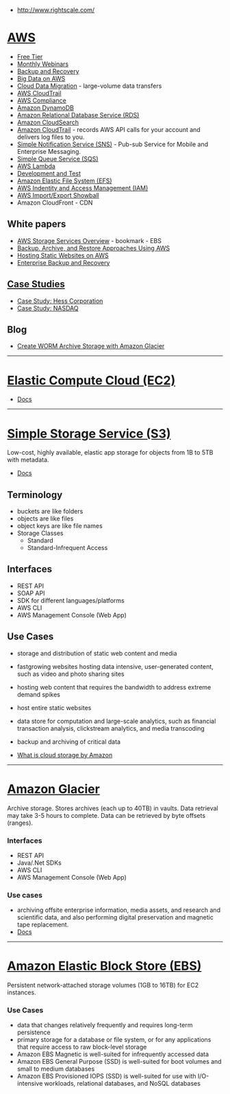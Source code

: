 - http://www.rightscale.com/

# [AWS](https://aws.amazon.com/)
- [Free Tier](http://aws.amazon.com/free/)
- [Monthly Webinars](https://aws.amazon.com/about-aws/events/monthlywebinarseries/)
- [Backup and Recovery](https://aws.amazon.com/backup-recovery/)
- [Big Data on AWS](https://aws.amazon.com/big-data/)
- [Cloud Data Migration](https://aws.amazon.com/cloud-data-migration/) - large-volume data transfers
- [AWS CloudTrail](https://aws.amazon.com/cloudtrail/)
- [AWS Compliance](http://aws.amazon.com/compliance/)
- [Amazon DynamoDB](http://aws.amazon.com/dynamodb/)
- [Amazon Relational Database Service (RDS)](http://aws.amazon.com/rds/)
- [Amazon CloudSearch](http://aws.amazon.com/cloudsearch/)
- [Amazon CloudTrail](http://aws.amazon.com/cloudtrail/) - records AWS API calls for your account and delivers log files to you.
- [Simple Notification Service (SNS)](http://aws.amazon.com/sns/) - Pub-sub Service for Mobile and Enterprise Messaging.
- [Simple Queue Service (SQS)](http://aws.amazon.com/sqs/)
- [AWS Lambda](http://aws.amazon.com/lambda/)
- [Development and Test](https://aws.amazon.com/dev-test/)
- [Amazon Elastic File System (EFS)](https://aws.amazon.com/efs/)
- [AWS Indentity and Access Management (IAM)](https://aws.amazon.com/iam/)
- [AWS Import/Export Showball](https://aws.amazon.com/importexport/)
- Amazon CloudFront - CDN

## White papers
- [AWS Storage Services Overview](https://d0.awsstatic.com/whitepapers/AWS%20Storage%20Services%20Whitepaper-v9.pdf) - bookmark - EBS
- [Backup. Archive, and Restore Approaches Using AWS](https://d0.awsstatic.com/whitepapers/Backup_Archive_and_Restore_Approaches_Using_AWS.pdf)
- [Hosting Static Websites on AWS](https://d0.awsstatic.com/whitepapers/Building%20Static%20Websites%20on%20AWS.pdf)
- [Enterprise Backup and Recovery](https://d0.awsstatic.com/whitepapers/best-practices-for-backup-and-recovery-on-prem-to-aws.pdf)

## [Case Studies](https://aws.amazon.com/solutions/case-studies/)
- [Case Study: Hess Corporation](https://aws.amazon.com/solutions/case-studies/hess-corporation/)
- [Case Study: NASDAQ](https://aws.amazon.com/solutions/case-studies/nasdaq-finqloud/)

## Blog
- [Create WORM Archive Storage with Amazon Glacier](https://aws.amazon.com/blogs/aws/glacier-vault-lock/)

-------------------------------------------------------------
# [Elastic Compute Cloud (EC2)](http://aws.amazon.com/ec2/)
- [Docs](http://docs.aws.amazon.com/AWSEC2/latest/UserGuide/concepts.html)


-------------------------------------------------------------
# [Simple Storage Service (S3)](https://aws.amazon.com/s3/)
Low-cost, highly available, elastic app storage for objects from 1B to 5TB with metadata.
- [Docs](http://docs.aws.amazon.com/AmazonS3/latest/dev/Welcome.html)

## Terminology
- buckets are like folders
- objects are like files
- object keys are like file names
- Storage Classes
    + Standard
    + Standard-Infrequent Access

## Interfaces
- REST API
- SOAP API
- SDK for different languages/platforms
- AWS CLI
- AWS Management Console (Web App)

## Use Cases
- storage and distribution of static web content and media
- fastgrowing websites hosting data intensive, user-generated content, such as video and photo sharing sites
- hosting web content that requires the bandwidth to address extreme demand spikes
- host entire static websites
- data store for computation and large-scale analytics, such as financial transaction analysis, clickstream analytics, and media transcoding
- backup and archiving of critical data

- [What is cloud storage by Amazon](https://aws.amazon.com/what-is-cloud-storage/)

-------------------------------------------------------------
# [Amazon Glacier](https://aws.amazon.com/glacier/)
Archive storage. Stores archives (each up to 40TB) in vaults. Data retrieval may take 3-5 hours to complete. Data can be retrieved by byte offsets (ranges).

### Interfaces
- REST API
- Java/.Net SDKs
- AWS CLI
- AWS Management Console (Web App)

### Use cases
- archiving offsite enterprise information, media assets, and research and scientific data, and also performing digital preservation and magnetic tape replacement.
- [Docs](http://docs.aws.amazon.com/amazonglacier/latest/dev/introduction.html)

-------------------------------------------------------------
# [Amazon Elastic Block Store (EBS)](https://aws.amazon.com/ebs/)
Persistent network-attached storage volumes (1GB to 16TB) for EC2 instances.

### Use Cases
-  data that changes relatively frequently and requires long-term persistence
- primary storage for a database or file system, or for any applications that require access to raw block-level storage
- Amazon EBS Magnetic is well-suited for infrequently accessed data
- Amazon EBS General Purpose (SSD) is well-suited for boot volumes and small to medium databases
- Amazon EBS Provisioned IOPS (SSD) is well-suited for use with I/O-intensive workloads, relational databases, and NoSQL databases
